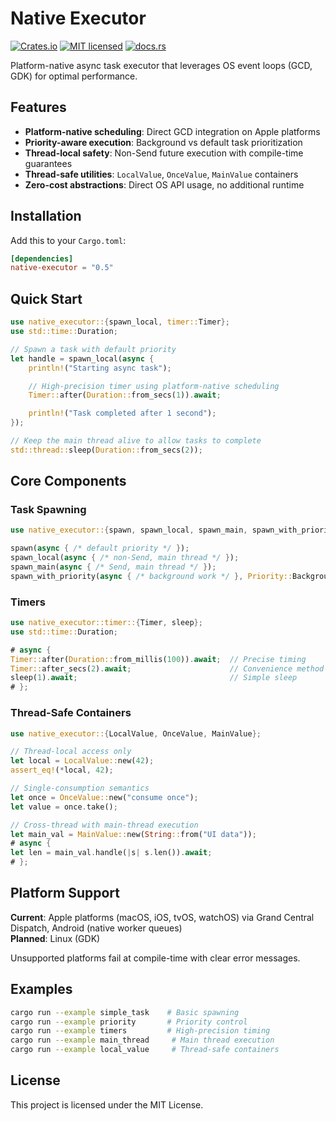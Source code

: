 # Native Executor

[![Crates.io](https://img.shields.io/crates/v/native-executor.svg)](https://crates.io/crates/native-executor)
[![MIT licensed](https://img.shields.io/badge/license-MIT-blue.svg)](./LICENSE)
[![docs.rs](https://docs.rs/native-executor/badge.svg)](https://docs.rs/native-executor)

Platform-native async task executor that leverages OS event loops (GCD, GDK) for optimal performance.

## Features

- **Platform-native scheduling**: Direct GCD integration on Apple platforms
- **Priority-aware execution**: Background vs default task prioritization
- **Thread-local safety**: Non-Send future execution with compile-time guarantees
- **Thread-safe utilities**: `LocalValue`, `OnceValue`, `MainValue` containers
- **Zero-cost abstractions**: Direct OS API usage, no additional runtime

## Installation

Add this to your `Cargo.toml`:

```toml
[dependencies]
native-executor = "0.5"
```

## Quick Start

```rust
use native_executor::{spawn_local, timer::Timer};
use std::time::Duration;

// Spawn a task with default priority
let handle = spawn_local(async {
    println!("Starting async task");

    // High-precision timer using platform-native scheduling
    Timer::after(Duration::from_secs(1)).await;

    println!("Task completed after 1 second");
});

// Keep the main thread alive to allow tasks to complete
std::thread::sleep(Duration::from_secs(2));
```

## Core Components

### Task Spawning

```rust
use native_executor::{spawn, spawn_local, spawn_main, spawn_with_priority, Priority};

spawn(async { /* default priority */ });
spawn_local(async { /* non-Send, main thread */ });
spawn_main(async { /* Send, main thread */ });
spawn_with_priority(async { /* background work */ }, Priority::Background);
```

### Timers

```rust
use native_executor::timer::{Timer, sleep};
use std::time::Duration;

# async {
Timer::after(Duration::from_millis(100)).await;  // Precise timing
Timer::after_secs(2).await;                      // Convenience method
sleep(1).await;                                  // Simple sleep
# };
```

### Thread-Safe Containers

```rust
use native_executor::{LocalValue, OnceValue, MainValue};

// Thread-local access only
let local = LocalValue::new(42);
assert_eq!(*local, 42);

// Single-consumption semantics
let once = OnceValue::new("consume once");
let value = once.take();

// Cross-thread with main-thread execution
let main_val = MainValue::new(String::from("UI data"));
# async {
let len = main_val.handle(|s| s.len()).await;
# };
```

## Platform Support

**Current**: Apple platforms (macOS, iOS, tvOS, watchOS) via Grand Central Dispatch, Android (native worker queues)\
**Planned**: Linux (GDK)

Unsupported platforms fail at compile-time with clear error messages.

## Examples

```bash
cargo run --example simple_task    # Basic spawning
cargo run --example priority       # Priority control
cargo run --example timers         # High-precision timing
cargo run --example main_thread     # Main thread execution
cargo run --example local_value     # Thread-safe containers
```

## License

This project is licensed under the MIT License.
